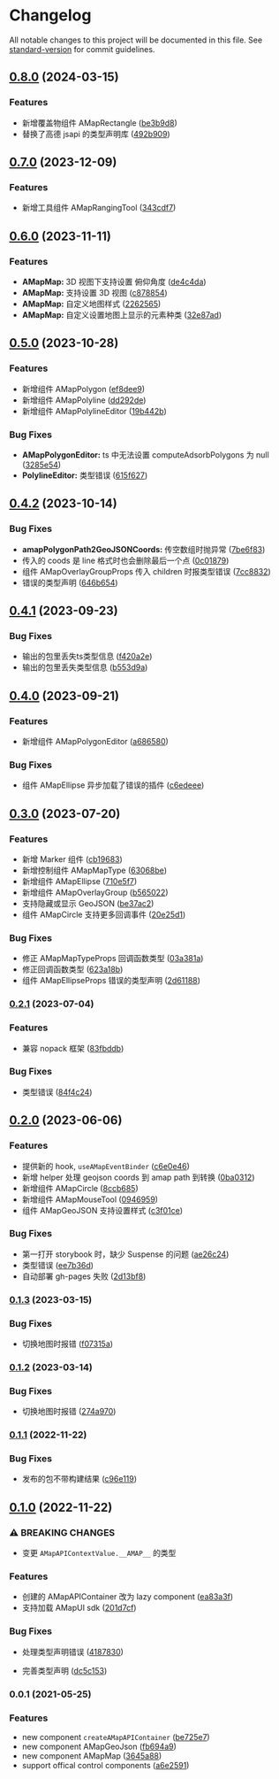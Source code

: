 # Changelog

All notable changes to this project will be documented in this file. See [standard-version](https://github.com/conventional-changelog/standard-version) for commit guidelines.

## [0.8.0](https://github.com/xyy94813/amap-react-components/compare/v0.7.0...v0.8.0) (2024-03-15)


### Features

* 新增覆盖物组件 AMapRectangle ([be3b9d8](https://github.com/xyy94813/amap-react-components/commit/be3b9d846c2afa8504c90c53f13c190a1152f297))
* 替换了高德 jsapi 的类型声明库 ([492b909](https://github.com/xyy94813/amap-react-components/commit/492b909d6cd53916896e4edcd7a22fdae46f1b20))

## [0.7.0](https://github.com/xyy94813/amap-react-components/compare/v0.6.0...v0.7.0) (2023-12-09)


### Features

* 新增工具组件 AMapRangingTool ([343cdf7](https://github.com/xyy94813/amap-react-components/commit/343cdf7dfddb2e7867a9e62475db83faf5fdabf6))

## [0.6.0](https://github.com/xyy94813/amap-react-components/compare/v0.5.0...v0.6.0) (2023-11-11)


### Features

* **AMapMap:** 3D 视图下支持设置	俯仰角度 ([de4c4da](https://github.com/xyy94813/amap-react-components/commit/de4c4da320e102c8e741f48695e7145b1008420c))
* **AMapMap:** 支持设置 3D 视图 ([c878854](https://github.com/xyy94813/amap-react-components/commit/c87885461813eeecfd6ce7018653477a41d7a174))
* **AMapMap:** 自定义地图样式 ([2262565](https://github.com/xyy94813/amap-react-components/commit/2262565257cbebb27aa5c5ff6f018f16fcb367f8))
* **AMapMap:** 自定义设置地图上显示的元素种类 ([32e87ad](https://github.com/xyy94813/amap-react-components/commit/32e87ade5533bde6f5d54aea1fa371b27272e8a1))

## [0.5.0](https://github.com/xyy94813/amap-react-components/compare/v0.4.2...v0.5.0) (2023-10-28)


### Features

* 新增组件 AMapPolygon ([ef8dee9](https://github.com/xyy94813/amap-react-components/commit/ef8dee96087511a06f8881997b7f6996b38c263e))
* 新增组件 AMapPolyline ([dd292de](https://github.com/xyy94813/amap-react-components/commit/dd292deb9b94adff48eb96bb97ccfc9570281ed1))
* 新增组件 AMapPolylineEditor ([19b442b](https://github.com/xyy94813/amap-react-components/commit/19b442b6e31d81e61a1ea9521dd7a3734e7deafc))


### Bug Fixes

* **AMapPolygonEditor:** ts 中无法设置 computeAdsorbPolygons 为 null ([3285e54](https://github.com/xyy94813/amap-react-components/commit/3285e54d557e5c0b3e62ca16ee0ed8ed21337fe5))
* **PolylineEditor:** 类型错误 ([615f627](https://github.com/xyy94813/amap-react-components/commit/615f627dc185cd7527cf996344aab869cc50c0b7))

## [0.4.2](https://github.com/xyy94813/amap-react-components/compare/v0.4.1...v0.4.2) (2023-10-14)


### Bug Fixes

* **amapPolygonPath2GeoJSONCoords:** 传空数组时抛异常 ([7be6f83](https://github.com/xyy94813/amap-react-components/commit/7be6f834d0afa5a05502588f597d73503843f433))
* 传入的 coods 是 line 格式时也会删除最后一个点 ([0c01879](https://github.com/xyy94813/amap-react-components/commit/0c01879431f22299d0c04a6ca1d54f07612822f1))
* 组件 AMapOverlayGroupProps 传入 children 时报类型错误 ([7cc8832](https://github.com/xyy94813/amap-react-components/commit/7cc8832a43794371040f9bf7e09db56f69d6a4ec))
* 错误的类型声明 ([646b654](https://github.com/xyy94813/amap-react-components/commit/646b65405e286ea52f92ed5d8290996556d9e87b))

## [0.4.1](https://github.com/xyy94813/amap-react-components/compare/v0.4.0...v0.4.1) (2023-09-23)


### Bug Fixes

* 输出的包里丢失ts类型信息 ([f420a2e](https://github.com/xyy94813/amap-react-components/commit/f420a2edf8ce8fdfdbbf5e158491b4816f1377b9))
* 输出的包里丢失类型信息 ([b553d9a](https://github.com/xyy94813/amap-react-components/commit/b553d9a91b614f7365f4dd61910fc04fc8c23052))

## [0.4.0](https://github.com/xyy94813/amap-react-components/compare/v0.3.0...v0.4.0) (2023-09-21)


### Features

* 新增组件 AMapPolygonEditor ([a686580](https://github.com/xyy94813/amap-react-components/commit/a6865800879e174d4250d86026c81f2059c29365))


### Bug Fixes

* 组件 AMapEllipse 异步加载了错误的插件 ([c6edeee](https://github.com/xyy94813/amap-react-components/commit/c6edeee120adaefa79f74e3a4d14c8b907c28e6f))

## [0.3.0](https://github.com/xyy94813/amap-react-components/compare/v0.2.1...v0.3.0) (2023-07-20)


### Features

* 新增 Marker 组件 ([cb19683](https://github.com/xyy94813/amap-react-components/commit/cb196833a0c72cdeb26db78ca407b9403db99e21))
* 新增控制组件 AMapMapType ([63068be](https://github.com/xyy94813/amap-react-components/commit/63068beb2fac3439fce594d79f2dd95face6414c))
* 新增组件 AMapEllipse ([710e5f7](https://github.com/xyy94813/amap-react-components/commit/710e5f7d9f91511b5721cd111e12bf7e2697fd40))
* 新增组件 AMapOverlayGroup ([b565022](https://github.com/xyy94813/amap-react-components/commit/b5650220560f892dc853b2328b0fc6bc51e2ecc3))
* 支持隐藏或显示 GeoJSON ([be37ac2](https://github.com/xyy94813/amap-react-components/commit/be37ac272dc276ba614062de9119e81857df6335))
* 组件 AMapCircle 支持更多回调事件 ([20e25d1](https://github.com/xyy94813/amap-react-components/commit/20e25d164fa1c4eb5dc4727e0c739aa0b05ba94a))


### Bug Fixes

* 修正 AMapMapTypeProps 回调函数类型 ([03a381a](https://github.com/xyy94813/amap-react-components/commit/03a381a6cd6204897d0cca11c9479412fa581de9))
* 修正回调函数类型 ([623a18b](https://github.com/xyy94813/amap-react-components/commit/623a18b4c9088dd63ac589c718dd8ead84298a00))
* 组件 AMapEllipseProps 错误的类型声明 ([2d61188](https://github.com/xyy94813/amap-react-components/commit/2d61188185a2996210d579e54231c1bc7e52310c))

### [0.2.1](https://github.com/xyy94813/amap-react-components/compare/v0.2.0...v0.2.1) (2023-07-04)


### Features

* 兼容 nopack 框架 ([83fbddb](https://github.com/xyy94813/amap-react-components/commit/83fbddb49948e32fcf8973693a21dd4f6bb24af7))


### Bug Fixes

* 类型错误 ([84f4c24](https://github.com/xyy94813/amap-react-components/commit/84f4c24d24686d563e6fec795ae0325d28243296))

## [0.2.0](https://github.com/xyy94813/amap-react-components/compare/v0.1.3...v0.2.0) (2023-06-06)


### Features

* 提供新的 hook, `useAMapEventBinder` ([c6e0e46](https://github.com/xyy94813/amap-react-components/commit/c6e0e466a3b97d366e611290ccccc0848ca8d1de))
* 新增 helper 处理 geojson coords 到 amap path 到转换 ([0ba0312](https://github.com/xyy94813/amap-react-components/commit/0ba03127c2ca0ae2e0a390fd62cb2d7919555cca))
* 新增组件 AMapCircle ([8ccb685](https://github.com/xyy94813/amap-react-components/commit/8ccb685471a3d14ab3bb3401e774e16c3e4d2bcd))
* 新增组件 AMapMouseTool ([0946959](https://github.com/xyy94813/amap-react-components/commit/0946959f5c345c5edf8017fb18db43db10ee72b3))
* 组件 AMapGeoJSON 支持设置样式 ([c3f01ce](https://github.com/xyy94813/amap-react-components/commit/c3f01ce5fdb8f54d73cc37e4fd4c7885bbf3c572))


### Bug Fixes

* 第一打开 storybook 时，缺少 Suspense 的问题 ([ae26c24](https://github.com/xyy94813/amap-react-components/commit/ae26c24c13b5b7554a57c9ce312c20d9a35a46dc))
* 类型错误 ([ee7b36d](https://github.com/xyy94813/amap-react-components/commit/ee7b36de6b108baca6b59a879d7e196e88f32245))
* 自动部署 gh-pages 失败 ([2d13bf8](https://github.com/xyy94813/amap-react-components/commit/2d13bf811d8aeed57c986dead5bcd475d03d1a9f))

### [0.1.3](https://github.com/xyy94813/amap-react-components/compare/v0.1.2...v0.1.3) (2023-03-15)


### Bug Fixes

* 切换地图时报错 ([f07315a](https://github.com/xyy94813/amap-react-components/commit/f07315a7c4ae6cef2598e3c1d6d3acb6956f5ab7))

### [0.1.2](https://github.com/xyy94813/amap-react-components/compare/v0.1.1...v0.1.2) (2023-03-14)


### Bug Fixes

* 切换地图时报错 ([274a970](https://github.com/xyy94813/amap-react-components/commit/274a970ea1ca05e8098a6c3d8ab629d81ce140bd))

### [0.1.1](https://github.com/xyy94813/amap-react-components/compare/v0.1.0...v0.1.1) (2022-11-22)


### Bug Fixes

* 发布的包不带构建结果 ([c96e119](https://github.com/xyy94813/amap-react-components/commit/c96e1192ba71e6a64dea385743a986f90393ebc5))

## [0.1.0](https://github.com/xyy94813/amap-react-components/compare/v0.0.1...v0.1.0) (2022-11-22)


### ⚠ BREAKING CHANGES

* 变更 `AMapAPIContextValue.__AMAP__` 的类型

### Features

* 创建的 AMapAPIContainer 改为 lazy component ([ea83a3f](https://github.com/xyy94813/amap-react-components/commit/ea83a3f20a88b6d5a93913e5881644b702f4b92b))
* 支持加载 AMapUI sdk ([201d7cf](https://github.com/xyy94813/amap-react-components/commit/201d7cfea1f3b3c8421fc586205b7e8d6375f19d))


### Bug Fixes

* 处理类型声明错误 ([4187830](https://github.com/xyy94813/amap-react-components/commit/418783092a4f3ba0838fa8b190c1238e7ebcbffa))


* 完善类型声明 ([dc5c153](https://github.com/xyy94813/amap-react-components/commit/dc5c15342ec18bef70f0aee8c7cb5f7216d53c78))

### 0.0.1 (2021-05-25)

### Features

- new component `createAMapAPIContainer` ([be725e7](https://github.com/xyy94813/amap-react-components/commit/be725e78e3e1d3cdf427f838b9ba22481226d59e))
- new component AMapGeoJson ([fb694a9](https://github.com/xyy94813/amap-react-components/commit/fb694a98494b153c8bad5d12245531709c292bd3))
- new component AMapMap ([3645a88](https://github.com/xyy94813/amap-react-components/commit/3645a88ac4f61d1a000bcee950b2ff69f78343ab))
- support offical control components ([a6e2591](https://github.com/xyy94813/amap-react-components/commit/a6e25913e4739d104b6fb9317612cc23ed8a7743))
